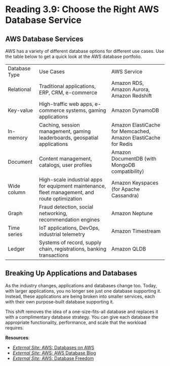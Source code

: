 # Reading 3.9: Choose the Right AWS Database Service

## AWS Database Services

AWS has a variety of different database options for different use cases. Use the table below to get a quick look at the AWS database portfolio.

|               |                                                                                                |                                                                |
| ------------- | ---------------------------------------------------------------------------------------------- | -------------------------------------------------------------- |
| Database Type | Use Cases                                                                                      | AWS Service                                                    |
| Relational    | Traditional applications, ERP, CRM, e-commerce                                                 | Amazon RDS, Amazon Aurora, Amazon Redshift                     |
| Key-value     | High-traffic web apps, e-commerce systems, gaming applications                                 | Amazon DynamoDB                                                |
| In-memory     | Caching, session management, gaming leaderboards, geospatial applications                      | Amazon ElastiCache for Memcached, Amazon ElastiCache for Redis |
| Document      | Content management, catalogs, user profiles                                                    | Amazon DocumentDB (with MongoDB compatibility)                 |
| Wide column   | High-scale industrial apps for equipment maintenance, fleet management, and route optimization | Amazon Keyspaces (for Apache Cassandra)                        |
| Graph         | Fraud detection, social networking, recommendation engines                                     | Amazon Neptune                                                 |
| Time series   | IoT applications, DevOps, industrial telemetry                                                 | Amazon Timestream                                              |
| Ledger        | Systems of record, supply chain, registrations, banking transactions                           | Amazon QLDB                                                    |

## Breaking Up Applications and Databases

As the industry changes, applications and databases change too. Today, with larger applications, you no longer see just one database supporting it. Instead, these applications are being broken into smaller services, each with their own purpose-built database supporting it.

This shift removes the idea of a one-size-fits-all database and replaces it with a complimentary database strategy. You can give each database the appropriate functionality, performance, and scale that the workload requires.

**Resources**:

-   [_External Site:_ AWS: Databases on AWS](https://aws.amazon.com/products/databases/)
-   [_External Site:_ AWS: AWS Database Blog](https://aws.amazon.com/blogs/database/?nc=sn&loc=4)
-   [_External Site:_ AWS: Database Freedom](https://aws.amazon.com/products/databases/freedom/?nc=sn&loc=5)
